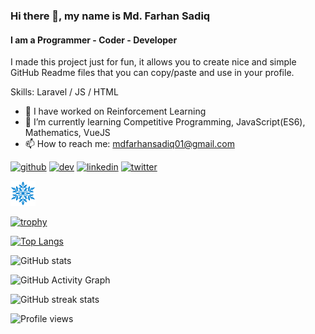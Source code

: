 ### Hi there 👋, my name is Md. Farhan Sadiq
#### I am a Programmer - Coder - Developer
I made this project just for fun, it allows you to create nice and simple GitHub Readme files that you can copy/paste and use in your profile.

Skills: Laravel / JS / HTML

- 🔭 I have worked on Reinforcement Learning 
- 🌱 I’m currently learning Competitive Programming, JavaScript(ES6), Mathematics, VueJS
- 📫 How to reach me: mdfarhansadiq01@gmail.com 


[<img src='https://cdn.jsdelivr.net/npm/simple-icons@3.0.1/icons/github.svg' alt='github' height='40'>](https://github.com/mdfarhansadiq)  [<img src='https://cdn.jsdelivr.net/npm/simple-icons@3.0.1/icons/dev-dot-to.svg' alt='dev' height='40'>](https://dev.to/mdfarhansadiq)  [<img src='https://cdn.jsdelivr.net/npm/simple-icons@3.0.1/icons/linkedin.svg' alt='linkedin' height='40'>](https://www.linkedin.com/in/mdfarhansadiq/)  [<img src='https://cdn.jsdelivr.net/npm/simple-icons@3.0.1/icons/twitter.svg' alt='twitter' height='40'>](https://twitter.com/mdfarhansadiq)  

<a href='https://archiveprogram.github.com/'><img src='https://raw.githubusercontent.com/acervenky/animated-github-badges/master/assets/acbadge.gif' width='40' height='40'></a> 

[![trophy](https://github-profile-trophy.vercel.app/?username=mdfarhansadiq)](https://github.com/ryo-ma/github-profile-trophy)

[![Top Langs](https://github-readme-stats.vercel.app/api/top-langs/?username=mdfarhansadiq)](https://github.com/anuraghazra/github-readme-stats)

![GitHub stats](https://github-readme-stats.vercel.app/api?username=mdfarhansadiq&show_icons=true)  

![GitHub Activity Graph](https://activity-graph.herokuapp.com/graph?username=mdfarhansadiq)  

![GitHub streak stats](https://github-readme-streak-stats.herokuapp.com/?user=mdfarhansadiq)  

![Profile views](https://gpvc.arturio.dev/mdfarhansadiq)  
